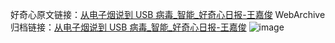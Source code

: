 好奇心原文链接：[从电子烟说到 USB 病毒_智能_好奇心日报-王嘉俊](https://www.qdaily.com/articles/3810.html)
WebArchive归档链接：[从电子烟说到 USB 病毒_智能_好奇心日报-王嘉俊](http://web.archive.org/web/20190623153023/https://www.qdaily.com/articles/3810.html)
![image](http://ww3.sinaimg.cn/large/007d5XDpgy1g3vddtyqhsj30u03jxtyt)